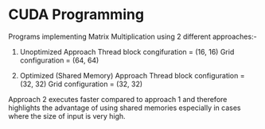 # CUDA Programming
Programs implementing Matrix Multiplication using 2 different approaches:-

1. Unoptimized Approach
   Thread block congifuration = (16, 16)
   Grid configuration = (64, 64)
   
2. Optimized (Shared Memory) Approach
   Thread block configuration = (32, 32)
   Grid configuration = (32, 32)
   
Approach 2 executes faster compared to approach 1 and therefore highlights the advantage of using shared memories especially in cases where the size of input is very high.
